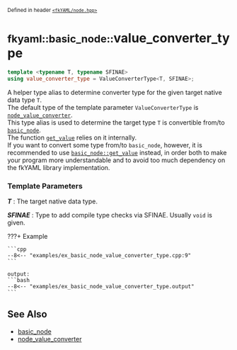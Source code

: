 <small>Defined in header [`<fkYAML/node.hpp>`](https://github.com/fktn-k/fkYAML/blob/develop/include/fkYAML/node.hpp)</small>

# <small>fkyaml::basic_node::</small>value_converter_type

```cpp
template <typename T, typename SFINAE>
using value_converter_type = ValueConverterType<T, SFINAE>;
```

A helper type alias to determine converter type for the given target native data type `T`.  
The default type of the template parameter `ValueConverterType` is [`node_value_converter`](../node_value_converter/index.md).  
This type alias is used to determine the target type `T` is convertible from/to [`basic_node`](index.md).  
The function [`get_value`](get_value.md) relies on it internally.  
If you want to convert some type from/to `basic_node`, however, it is recommended to use [`basic_node::get_value`](get_value.md) instead, in order both to make your program more understandable and to avoid too much dependency on the fkYAML library implementation.  

### **Template Parameters**

***T***
: The target native data type.

***SFINAE***
: Type to add compile type checks via SFINAE. Usually `void` is given.

???+ Example

    ```cpp
    --8<-- "examples/ex_basic_node_value_converter_type.cpp:9"
    ```

    output:
    ```bash
    --8<-- "examples/ex_basic_node_value_converter_type.output"
    ```

## **See Also**

* [basic_node](index.md)
* [node_value_converter](../node_value_converter/index.md)
